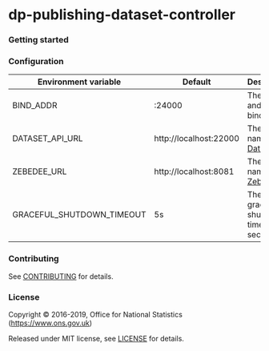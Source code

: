 dp-publishing-dataset-controller
================



### Getting started



### Configuration

| Environment variable        | Default                           | Description
| --------------------------- | --------------------------------- | -----------
| BIND_ADDR                   | :24000                            | The host and port to bind to
| DATASET_API_URL             | http://localhost:22000            | The host name for [Dataset API](https://github.com/ONSdigital/dp-dataset-api)
| ZEBEDEE_URL                 | http://localhost:8081             | The host name for [Zebedee](https://github.com/ONSdigital/zebedee)
| GRACEFUL_SHUTDOWN_TIMEOUT   | 5s                                | The graceful shutdown timeout in seconds


### Contributing

See [CONTRIBUTING](CONTRIBUTING.md) for details.

### License

Copyright © 2016-2019, Office for National Statistics (https://www.ons.gov.uk)

Released under MIT license, see [LICENSE](LICENSE.md) for details.
